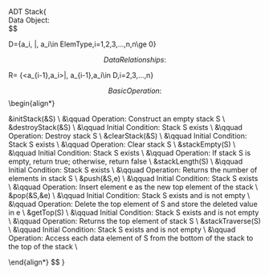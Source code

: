 ADT Stack{  
Data Object:  
$$

D=\{a_i\, |\, a_i\in ElemType,i=1,2,3,...,n,n\ge 0\}  

$$
Data Relationships:  
$$

R= \{<a_{i-1},a_i>|\, a_{i-1},a_i\in D,i=2,3,...,n\}  

$$
Basic Operation:  
$$
\begin{align*}

&initStack(\&S)  \\
    &\qquad Operation: Construct an empty stack S  \\
&destroyStack(\&S)  \\
    &\qquad Initial Condition: Stack S exists  \\
    &\qquad Operation: Destroy stack S  \\
&clearStack(\&S)  \\
    &\qquad Initial Condition: Stack S exists  \\
    &\qquad Operation: Clear stack S  \\
&stackEmpty(S)  \\
    &\qquad Initial Condition: Stack S exists  \\
    &\qquad Operation: If stack S is empty, return true; otherwise, return false  \\
&stackLength(S)  \\
    &\qquad Initial Condition: Stack S exists  \\
    &\qquad Operation: Returns the number of elements in stack S  \\
&push(\&S,e)  \\
    &\qquad Initial Condition: Stack S exists  \\
    &\qquad Operation: Insert element e as the new top element of the stack  \\
&pop(\&S,\&e)  \\
    &\qquad Initial Condition: Stack S exists and is not empty  \\
    &\qquad Operation: Delete the top element of S and store the deleted value in e  \\
&getTop(S)  \\
    &\qquad Initial Condition: Stack S exists and is not empty  \\
    &\qquad Operation: Returns the top element of stack S  \\
&stackTraverse(S)  \\
    &\qquad Initial Condition: Stack S exists and is not empty  \\
    &\qquad Operation: Access each data element of S from the bottom of the stack to the top of the stack  \\

\end{align*}
$$
}
